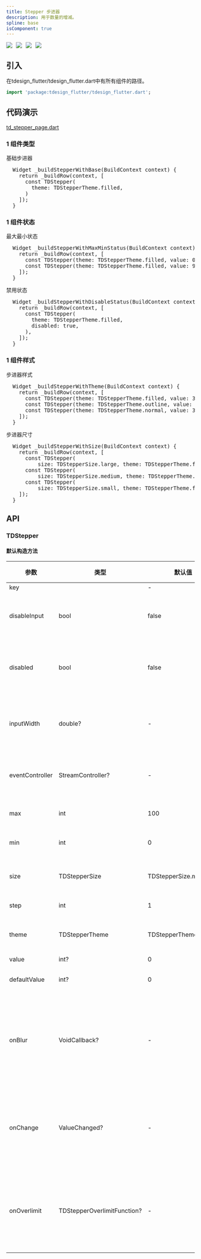 ```yaml
---
title: Stepper 步进器
description: 用于数量的增减。
spline: base
isComponent: true
---
```


<span class="coverages-badge" style="margin-right: 10px"><img src="https://img.shields.io/badge/coverages%3A%20lines-100%25-blue" /></span><span class="coverages-badge" style="margin-right: 10px"><img src="https://img.shields.io/badge/coverages%3A%20functions-100%25-blue" /></span><span class="coverages-badge" style="margin-right: 10px"><img src="https://img.shields.io/badge/coverages%3A%20statements-100%25-blue" /></span><span class="coverages-badge" style="margin-right: 10px"><img src="https://img.shields.io/badge/coverages%3A%20branches-83%25-blue" /></span>
## 引入

在tdesign_flutter/tdesign_flutter.dart中有所有组件的路径。

```dart
import 'package:tdesign_flutter/tdesign_flutter.dart';
```

## 代码演示

[td_stepper_page.dart](https://github.com/Tencent/tdesign-flutter/blob/main/tdesign-component/example/lib/page/td_stepper_page.dart)

### 1 组件类型

基础步进器
            
<td-code-block panel="Dart">

  <pre slot="Dart" lang="javascript">
  Widget _buildStepperWithBase(BuildContext context) {
    return _buildRow(context, [
      const TDStepper(
        theme: TDStepperTheme.filled,
      )
    ]);
  }</pre>

</td-code-block>
                                  
### 1 组件状态

最大最小状态
            
<td-code-block panel="Dart">

  <pre slot="Dart" lang="javascript">
  Widget _buildStepperWithMaxMinStatus(BuildContext context) {
    return _buildRow(context, [
      const TDStepper(theme: TDStepperTheme.filled, value: 0, min: 0),
      const TDStepper(theme: TDStepperTheme.filled, value: 999, max: 999),
    ]);
  }</pre>

</td-code-block>
                                  

禁用状态
            
<td-code-block panel="Dart">

  <pre slot="Dart" lang="javascript">
  Widget _buildStepperWithDisableStatus(BuildContext context) {
    return _buildRow(context, [
      const TDStepper(
        theme: TDStepperTheme.filled,
        disabled: true,
      ),
    ]);
  }</pre>

</td-code-block>
                                  
### 1 组件样式

步进器样式
            
<td-code-block panel="Dart">

  <pre slot="Dart" lang="javascript">
  Widget _buildStepperWithTheme(BuildContext context) {
    return _buildRow(context, [
      const TDStepper(theme: TDStepperTheme.filled, value: 3),
      const TDStepper(theme: TDStepperTheme.outline, value: 3),
      const TDStepper(theme: TDStepperTheme.normal, value: 3),
    ]);
  }</pre>

</td-code-block>
                                  

步进器尺寸
            
<td-code-block panel="Dart">

  <pre slot="Dart" lang="javascript">
  Widget _buildStepperWithSize(BuildContext context) {
    return _buildRow(context, [
      const TDStepper(
          size: TDStepperSize.large, theme: TDStepperTheme.filled, value: 3),
      const TDStepper(
          size: TDStepperSize.medium, theme: TDStepperTheme.filled, value: 3),
      const TDStepper(
          size: TDStepperSize.small, theme: TDStepperTheme.filled, value: 3),
    ]);
  }</pre>

</td-code-block>
                                  


## API
### TDStepper
#### 默认构造方法

| 参数 | 类型 | 默认值 | 说明 |
| --- | --- | --- | --- |
| key |  | - |  |
| disableInput | bool | false | 禁用输入框 |
| disabled | bool | false | 禁用全部操作 |
| inputWidth | double? | - | 禁用全部操作 |
| eventController | StreamController<TDStepperEventType>? | - | 事件控制器 |
| max | int | 100 | 最大值 |
| min | int | 0 | 最小值 |
| size | TDStepperSize | TDStepperSize.medium | 组件尺寸 |
| step | int | 1 | 步长 |
| theme | TDStepperTheme | TDStepperTheme.normal | 组件风格 |
| value | int? | 0 | 值 |
| defaultValue | int? | 0 | 默认值 |
| onBlur | VoidCallback? | - | 输入框失去焦点时触发 |
| onChange | ValueChanged<int>? | - | 数值发生变更时触发 |
| onOverlimit | TDStepperOverlimitFunction? | - | 数值超出限制时触发 |


  